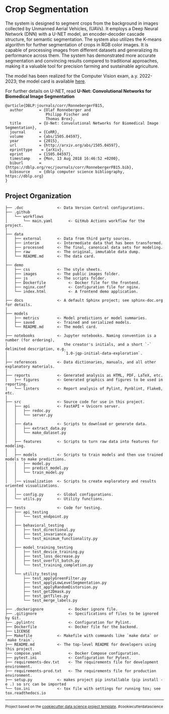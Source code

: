 Crop Segmentation
==============================

The system is designed to segment crops from the background in images collected by Unmanned Aerial Vehicles, (UAVs). It employs a Deep Neural Network (DNN) with a U-NET model, an encoder-decoder cascade structure, for semantic segmentation. The system also utilizes the K-means algorithm for further segmentation of crops in RGB color images. It is capable of processing images from different datasets and generalizing its performance across them. The system has demonstrated more accurate segmentation and convincing results compared to traditional approaches, making it a valuable tool for precision farming and sustainable agriculture.

The model has been realized for the Computer Vision exam, a.y. 2022-2023; the model card is available [here](https://github.com/se4ai2324-uniba/CropSegmentation/blob/main/models/README.md).

For further details on U-NET, read __U-Net: Convolutional Networks for Biomedical Image Segmentation__
```
@article{DBLP:journals/corr/RonnebergerFB15,
  author       = {Olaf Ronneberger and
                  Philipp Fischer and
                  Thomas Brox},
  title        = {U-Net: Convolutional Networks for Biomedical Image Segmentation},
  journal      = {CoRR},
  volume       = {abs/1505.04597},
  year         = {2015},
  url          = {http://arxiv.org/abs/1505.04597},
  eprinttype    = {arXiv},
  eprint       = {1505.04597},
  timestamp    = {Mon, 13 Aug 2018 16:46:52 +0200},
  biburl       = {https://dblp.org/rec/journals/corr/RonnebergerFB15.bib},
  bibsource    = {dblp computer science bibliography, https://dblp.org}
}
```

Project Organization
------------

    ├── .dvc               <- Data Version Control configurations.
    ├── .github
    │   └── workflows
    │       └── main.yaml       <- GitHub Actions workflow for the project.
    │
    ├── data
    │   ├── external       <- Data from third party sources.
    │   ├── interim        <- Intermediate data that has been transformed.
    │   ├── processed      <- The final, canonical data sets for modeling.
    │   ├── raw            <- The original, immutable data dump.
    │   └── README.md      <- The data card.
    │
    ├── demo
    │   ├── css            <- The style sheets.
    │   ├── images         <- The public images folder.
    │   ├── js             <- The scripts folder.
    │   ├── Dockerfile          <- Docker file for the frontend.
    │   ├── nginx.conf          <- Configuration file for nginx.
    │   └── index.html          <- A frontend demo application.
    │
    ├── docs               <- A default Sphinx project; see sphinx-doc.org for details.
    │
    ├── models
    │   ├── metrics        <- Model predictions or model summaries.
    │   ├── saved          <- Trained and serialized models.
    │   └── README.md      <- The model card.
    │
    ├── notebooks          <- Jupyter notebooks. Naming convention is a number (for ordering),
    │                         the creator's initials, and a short `-` delimited description, e.g.
    │                         `1.0-jqp-initial-data-exploration`.
    │
    ├── references         <- Data dictionaries, manuals, and all other explanatory materials.
    │
    ├── reports            <- Generated analysis as HTML, PDF, LaTeX, etc.
    │   ├── figures        <- Generated graphics and figures to be used in reporting.
    │   └── linters        <- Report analysis of Pylint, Pynblint, Flake8, etc.
    │
    ├── src                <- Source code for use in this project.
    │   ├── api            <- FastAPI + Uvicorn server.
    │   │   ├── redoc.py
    │   │   └── server.py
    │   │
    │   ├── data           <- Scripts to download or generate data.
    │   │   ├── extract_data.py
    │   │   └── make_dataset.py
    │   │
    │   ├── features       <- Scripts to turn raw data into features for modeling.
    │   │
    │   ├── models         <- Scripts to train models and then use trained models to make predictions.
    │   │   ├── model.py
    │   │   ├── predict_model.py
    │   │   └── train_model.py
    │   │
    │   │── visualization  <- Scripts to create exploratory and results oriented visualizations.
    │   │
    │   │── config.py      <- Global configurations.
    │   └── utils.py       <- Utility functions.
    │
    ├── tests              <- Code for testing.
    │   ├── api_testing
    │   │   └── test_endpoint.py
    │   │
    │   ├── behavioral_testing
    │   │   ├── test_directional.py
    │   │   ├── test_invariance.py
    │   │   └── test_minimum_functionality.py
    │   │
    │   ├── model_training_testing
    │   │   ├── test_device_training.py
    │   │   ├── test_loss_decrease.py
    │   │   ├── test_overfit_batch.py
    │   │   └── test_training_completion.py
    │   │
    │   └── utility_testing
    │       ├── test_applyGreenFilter.py
    │       ├── test_applyLowLevelSegmentation.py
    │       ├── test_applyRandomDistorsion.py
    │       ├── test_get2Dmask.py
    │       ├── test_getTiles.py
    │       └── test_merge_labels.py
    │
    ├── .dockerignore           <- Docker ignore file.
    ├── .gitignore              <- Specifications of files to be ignored by Git.
    ├── .pylintrc               <- Configuration for Pylint.
    ├── Dockerfile              <- Docker file for the backend.
    ├── LICENSE
    ├── Makefile           <- Makefile with commands like `make data` or `make train`.
    ├── README.md          <- The top-level README for developers using this project.
    ├── compose.yaml            <- Docker Compose configuration.
    ├── pytest.ini              <- Configuration for Pytest.
    ├── requirements-dev.txt    <- The requirements file for development environment.
    ├── requirements-prod.txt   <- The requirements file for production environment.
    ├── setup.py           <- makes project pip installable (pip install -e .) so src can be imported
    └── tox.ini            <- tox file with settings for running tox; see tox.readthedocs.io


--------

<p><small>Project based on the <a target="_blank" href="https://drivendata.github.io/cookiecutter-data-science/">cookiecutter data science project template</a>. #cookiecutterdatascience</small></p>
